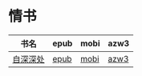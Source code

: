 # 情书

| 书名 | epub | mobi | azw3 |
| --- | --- | --- | --- |
| [自深深处](None) | [epub](None) | [mobi](None) | [azw3](None) |
